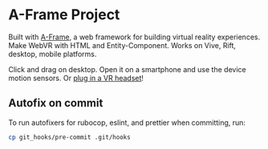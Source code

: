# A-Frame Project

Built with [A-Frame](https://aframe.io), a web framework for building virtual reality experiences. Make WebVR with HTML and Entity-Component. Works on Vive, Rift, desktop, mobile platforms.

Click and drag on desktop. Open it on a smartphone and use the device motion sensors. Or [plug in a VR headset](https://webvr.rocks)!

## Autofix on commit

To run autofixers for rubocop, eslint, and prettier when committing, run:

```bash
cp git_hooks/pre-commit .git/hooks
```